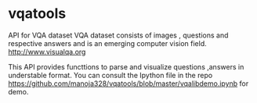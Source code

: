 # vqatools
API for VQA dataset
VQA dataset consists of images , questions and respective answers and is an emerging computer vision field.
http://www.visualqa.org

This API provides functtions to parse and visualize questions ,answers in understable format. You can consult the Ipython file in the repo https://github.com/manoja328/vqatools/blob/master/vqalibdemo.ipynb for demo.


